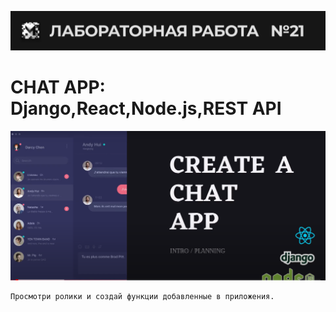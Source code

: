 ![alt MATE Programming Lab](https://github.com/MATE-Programming/Lab_logo/blob/main/lab_21.svg?raw=true)
# CHAT APP: Django,React,Node.js,REST API


![alt MATE Programming Lab](https://github.com/MATE-Programming/Lab_logo/blob/main/Chatapp/1.png?raw=true)

    Просмотри ролики и создай функции добавленные в приложения.


